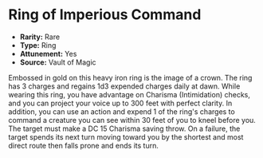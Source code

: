 # Ring of Imperious Command

- **Rarity:** Rare
- **Type:** Ring
- **Attunement:** Yes
- **Source:** Vault of Magic

Embossed in gold on this heavy iron ring is the image of a crown. The ring has 3 charges and regains 1d3 expended charges daily at dawn. While wearing this ring, you have advantage on Charisma (Intimidation) checks, and you can project your voice up to 300 feet with perfect clarity. In addition, you can use an action and expend 1 of the ring's charges to command a creature you can see within 30 feet of you to kneel before you. The target must make a DC 15 Charisma saving throw. On a failure, the target spends its next turn moving toward you by the shortest and most direct route then falls prone and ends its turn.
